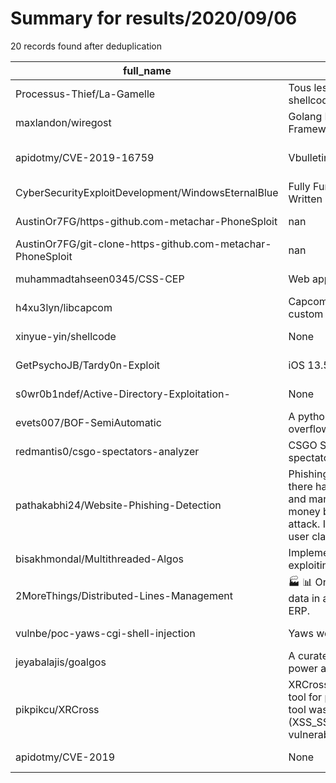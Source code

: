 
# Summary for results/2020/09/06
    
20 records found after deduplication

| full_name | description | html_url | matched_list | matched_count | pushed_at | size | stargazers_count | language | forks_count | vul_ids |
|-------------------------------------------------------------|------------------------------------------------------------------------------------------------------------------------------------------------------------------------------------------------------------------------------------------------------------------|--------------------------------------------------------------------------------|-----------------------------|-----------------|---------------------------|--------|--------------------|------------------|---------------|--------------------|
| Processus-Thief/La-Gamelle | Tous les trucs utilisés dans les Tutos, les shellcodes, les templates, les notes... | https://github.com/Processus-Thief/La-Gamelle | ['shellcode'] | 1 | 2020-09-06 13:57:19+00:00 | 53969 | 7 | Python | 7 | [] |
| maxlandon/wiregost | Golang Implant & Post-Exploitation Framework | https://github.com/maxlandon/wiregost | ['exploit'] | 1 | 2020-09-06 19:47:38+00:00 | 63729 | 55 | Go | 10 | [] |
| apidotmy/CVE-2019-16759 | Vbulletin RCE Exploits | https://github.com/apidotmy/CVE-2019-16759 | ['cve-2', 'exploit', 'rce'] | 3 | 2020-09-06 21:57:03+00:00 | 4 | 0 | Shell | 1 | ['CVE-2019-16759'] |
| CyberSecurityExploitDevelopment/WindowsEternalBlue | Fully Functional MS17-10 EternalBlue Exploit Written in C++ on windows for windows | https://github.com/CyberSecurityExploitDevelopment/WindowsEternalBlue | ['exploit'] | 1 | 2020-09-06 18:10:28+00:00 | 87 | 5 | C++ | 2 | ['MS17-10'] |
| AustinOr7FG/https-github.com-metachar-PhoneSploit | nan | https://github.com/AustinOr7FG/https-github.com-metachar-PhoneSploit | ['sploit'] | 1 | 2020-09-06 16:45:55+00:00 | 0 | 0 | nan | 0 | [] |
| AustinOr7FG/git-clone-https-github.com-metachar-PhoneSploit | nan | https://github.com/AustinOr7FG/git-clone-https-github.com-metachar-PhoneSploit | ['sploit'] | 1 | 2020-09-06 16:43:08+00:00 | 0 | 0 | nan | 0 | [] |
| muhammadtahseen0345/CSS-CEP | Web app for testing command injections | https://github.com/muhammadtahseen0345/CSS-CEP | ['command injection'] | 1 | 2020-09-06 15:15:39+00:00 | 1055 | 0 | PHP | 0 | [] |
| h4xu3lyn/libcapcom | Capcom driver exploit wrapper (featuring a custom PE loader) | https://github.com/h4xu3lyn/libcapcom | ['exploit'] | 1 | 2020-09-06 09:18:40+00:00 | 27 | 1 | C | 2 | [] |
| xinyue-yin/shellcode | None | https://github.com/xinyue-yin/shellcode | ['shellcode'] | 1 | 2020-09-06 04:53:10+00:00 | 2 | 0 | C | 0 | [] |
| GetPsychoJB/Tardy0n-Exploit | iOS 13.5 Exploit developed from @tihmstar | https://github.com/GetPsychoJB/Tardy0n-Exploit | ['exploit'] | 1 | 2020-09-06 03:52:03+00:00 | 23 | 1 | C++ | 1 | [] |
| s0wr0b1ndef/Active-Directory-Exploitation- | None | https://github.com/s0wr0b1ndef/Active-Directory-Exploitation- | ['exploit'] | 1 | 2020-09-06 01:45:22+00:00 | 178654 | 2 | PowerShell | 2 | [] |
| evets007/BOF-SemiAutomatic | A python based semi-automatic buffer overflow exploit script | https://github.com/evets007/BOF-SemiAutomatic | ['exploit'] | 1 | 2020-09-06 10:54:54+00:00 | 10 | 16 | Python | 0 | [] |
| redmantis0/csgo-spectators-analyzer | CSGO Spectators Analyzer will find if the spectator bug is being exploited. | https://github.com/redmantis0/csgo-spectators-analyzer | ['exploit'] | 1 | 2020-09-06 13:14:00+00:00 | 12 | 1 | JavaScript | 0 | [] |
| pathakabhi24/Website-Phishing-Detection | Phishing-Website-Detection Over the years there have been many attacks of Phishing and many people have lost huge sums of money by becoming a victim of phishing attack. In a phishing attack emails are sent to user claiming to be a legitimate organization, | https://github.com/pathakabhi24/Website-Phishing-Detection | ['exploit'] | 1 | 2020-09-06 13:58:44+00:00 | 585 | 1 | Jupyter Notebook | 0 | [] |
| bisakhmondal/Multithreaded-Algos | Implementation of some Nice algorithms exploiting the concurrency in Go. | https://github.com/bisakhmondal/Multithreaded-Algos | ['exploit'] | 1 | 2020-09-06 19:16:13+00:00 | 4045 | 0 | Go | 0 | [] |
| 2MoreThings/Distributed-Lines-Management | :factory: :bar_chart: Online monitoring and exploitation of data in a company using Ignition and SAP ERP. | https://github.com/2MoreThings/Distributed-Lines-Management | ['exploit'] | 1 | 2020-09-06 20:06:38+00:00 | 211 | 0 | | 0 | [] |
| vulnbe/poc-yaws-cgi-shell-injection | Yaws web server OS command injection POC | https://github.com/vulnbe/poc-yaws-cgi-shell-injection | ['command injection'] | 1 | 2020-09-06 21:16:40+00:00 | 2 | 1 | Dockerfile | 0 | [] |
| jeyabalajis/goalgos | A curated set of algorithms that exploit the power and simplicity of golang | https://github.com/jeyabalajis/goalgos | ['exploit'] | 1 | 2020-09-06 08:13:42+00:00 | 596 | 0 | HTML | 0 | [] |
| pikpikcu/XRCross | XRCross is a Reconstruction, Scanner, and a tool for penetration / BugBounty testing. This tool was built to test (XSS_SSRF_CORS_SSTI_IDOR_RCE_LFI_SQLI) vulnerabilities | https://github.com/pikpikcu/XRCross | ['rce'] | 1 | 2020-09-06 02:14:34+00:00 | 2973 | 201 | Shell | 40 | [] |
| apidotmy/CVE-2019 | None | https://github.com/apidotmy/CVE-2019 | ['cve-2'] | 1 | 2020-09-06 22:09:32+00:00 | 16225 | 0 | Shell | 0 | [] |
